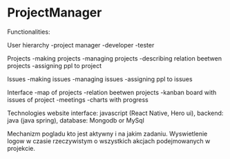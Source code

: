 # ProjectManager

Functionalities:

User hierarchy 
-project manager
-developer
-tester

Projects
-making projects 
-managing projects
-describing relation beetwen projects
-assigning ppl to project

Issues
-making issues 
-managing issues
-assigning ppl to issues 



Interface
-map of projects
-relation beetwen projects
-kanban board with issues of project
-meetings 
-charts with progress

Technologies
website interface: javascript (React Native, Hero ui),
backend: java (java spring),
database: Mongodb or MySql




Mechanizm pogladu kto jest aktywny i na jakim zadaniu.
Wyswietlenie logow w czasie rzeczywistym o wszystkich akcjach podejmowanych w projekcie.